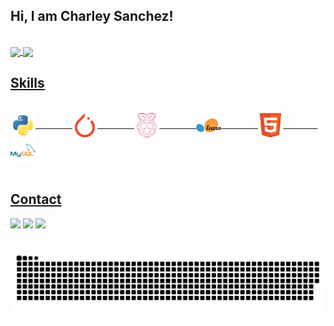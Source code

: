 ## Hi, I am Charley Sanchez! 
</br>

 <div>
  <a href="https://github.com/charleysanchez">
   <img align="center" height="180" src="https://github-readme-stats.vercel.app/api/top-langs/?username=charleysanchez&layout=compact&langs_count=16&theme=dracula"/>
   <img height=180 align="center" src="https://github-readme-stats-kappa-mauve.vercel.app/api?username=charleysanchez&count_private=true&theme=dracula&hide=issues&show_icons=true" />
</div>

 ## Skills
<div style="display: inline_block"><br>
  <img height="40" align="center" alt="Charley-Sanchez" height="30" width="40" src="https://raw.githubusercontent.com/devicons/devicon/master/icons/python/python-original.svg">
 &nbsp;&nbsp;&nbsp;&nbsp;&nbsp;&nbsp;&nbsp;&nbsp;&nbsp;&nbsp;&nbsp;&nbsp;&nbsp;
  <img height="40" align="center" alt="Charley-Pytorch" height="30" width="40" src="https://github.com/devicons/devicon/blob/master/icons/pytorch/pytorch-original.svg">
 &nbsp;&nbsp;&nbsp;&nbsp;&nbsp;&nbsp;&nbsp;&nbsp;&nbsp;&nbsp;&nbsp;&nbsp;&nbsp;
  <img height="40" align="center" alt="Charley-RPI" height="30" width="40" src="https://github.com/devicons/devicon/blob/master/icons/raspberrypi/raspberrypi-line.svg">
 &nbsp;&nbsp;&nbsp;&nbsp;&nbsp;&nbsp;&nbsp;&nbsp;&nbsp;&nbsp;&nbsp;&nbsp;&nbsp;
  <img height="40" align="center" alt="Charley-Scikit-learn" height="30" width="40" src="https://github.com/devicons/devicon/blob/master/icons/scikitlearn/scikitlearn-original.svg">
 &nbsp;&nbsp;&nbsp;&nbsp;&nbsp;&nbsp;&nbsp;&nbsp;&nbsp;&nbsp;&nbsp;&nbsp;&nbsp;
  <img height="40" align="center" alt="Charley-HTML" height="30" width="40" src="https://raw.githubusercontent.com/devicons/devicon/master/icons/html5/html5-original.svg">
 &nbsp;&nbsp;&nbsp;&nbsp;&nbsp;&nbsp;&nbsp;&nbsp;&nbsp;&nbsp;&nbsp;&nbsp;&nbsp;
  <img height="40" align="center" alt="Charley-MySQL" height="30" width="40" src="https://github.com/devicons/devicon/blob/master/icons/mysql/mysql-original-wordmark.svg">
</div>
  
</br>

## Contact 
<div> 
  <a href="https://www.linkedin.com/in/charley-sanchez-034745297/" target="_blank"><img src="https://img.shields.io/badge/-LinkedIn-%230077B5?style=for-the-badge&logo=linkedin&logoColor=white" target="_blank"></a> 
  <a href="https://instagram.com/charleyisballer" target="_blank"><img src="https://img.shields.io/badge/-Instagram-%23E4405F?style=for-the-badge&logo=instagram&logoColor=white" target="_blank"></a>
  <a href = "mailto: charleysanchez7@gmail.com"><img src="https://img.shields.io/badge/-Gmail-%23333?style=for-the-badge&logo=gmail&logoColor=white" target="_blank"></a>
 </br>
</br>
 
![snake gif](https://github.com/charleysanchez/charleysanchez/blob/output/github-contribution-grid-snake.svg) 
</div>
